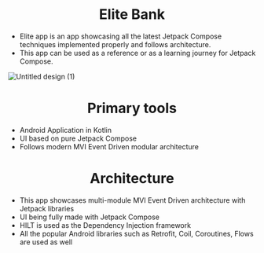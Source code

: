 
<h1 align="center" id="title">Elite Bank</h1>
<ul>
  <li>Elite app is an app showcasing all the latest Jetpack Compose techniques implemented properly and follows architecture.</li>
  <li>This app can be used as a reference or as a learning journey for Jetpack Compose.</li>
</ul>

![Untitled design (1)](https://github.com/user-attachments/assets/428321e7-77bc-4c1e-aeed-3a15759d4cd9)

<h1 align="center" id="title">Primary tools</h1>
<ul>
  <li>Android Application in Kotlin</li>
  <li>UI based on pure Jetpack Compose</li>
  <li>Follows modern MVI Event Driven modular architecture</li>

</ul>

<h1 align="center" id="title">Architecture</h1>

<ul>
  <li>This app showcases multi-module MVI Event Driven architecture with Jetpack libraries</li>
  <li>UI being fully made with Jetpack Compose</li>
  <li>HILT is used as the Dependency Injection framework</li>
  <li>All the popular Android libraries such as Retrofit, Coil, Coroutines, Flows are used as well</li>
</ul>




